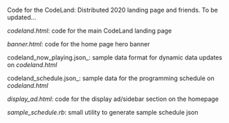 Code for the CodeLand: Distributed 2020 landing page and friends. To be updated...

_codeland.html_: code for the main CodeLand landing page

_banner.html_: code for the home page hero banner 

codeland_now_playing.json_: sample data format for dynamic data updates on _codeland.html_

codeland_schedule.json_: sample data for the programming schedule on _codeland.html_ 

_display_ad.html_: code for the display ad/sidebar section on the homepage

_sample_schedule.rb_: small utility to generate sample schedule json

